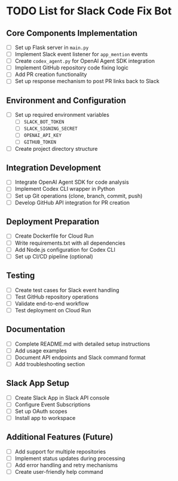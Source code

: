 # TODO List for Slack Code Fix Bot

## Core Components Implementation

- [ ] Set up Flask server in `main.py`
- [ ] Implement Slack event listener for `app_mention` events
- [ ] Create `codex_agent.py` for OpenAI Agent SDK integration
- [ ] Implement GitHub repository code fixing logic
- [ ] Add PR creation functionality
- [ ] Set up response mechanism to post PR links back to Slack

## Environment and Configuration

- [ ] Set up required environment variables
  - [ ] `SLACK_BOT_TOKEN`
  - [ ] `SLACK_SIGNING_SECRET`
  - [ ] `OPENAI_API_KEY`
  - [ ] `GITHUB_TOKEN`
- [ ] Create project directory structure

## Integration Development

- [ ] Integrate OpenAI Agent SDK for code analysis
- [ ] Implement Codex CLI wrapper in Python
- [ ] Set up Git operations (clone, branch, commit, push)
- [ ] Develop GitHub API integration for PR creation

## Deployment Preparation

- [ ] Create Dockerfile for Cloud Run
- [ ] Write requirements.txt with all dependencies
- [ ] Add Node.js configuration for Codex CLI
- [ ] Set up CI/CD pipeline (optional)

## Testing

- [ ] Create test cases for Slack event handling
- [ ] Test GitHub repository operations
- [ ] Validate end-to-end workflow
- [ ] Test deployment on Cloud Run

## Documentation

- [ ] Complete README.md with detailed setup instructions
- [ ] Add usage examples
- [ ] Document API endpoints and Slack command format
- [ ] Add troubleshooting section

## Slack App Setup

- [ ] Create Slack App in Slack API console
- [ ] Configure Event Subscriptions
- [ ] Set up OAuth scopes
- [ ] Install app to workspace

## Additional Features (Future)

- [ ] Add support for multiple repositories
- [ ] Implement status updates during processing
- [ ] Add error handling and retry mechanisms
- [ ] Create user-friendly help command
